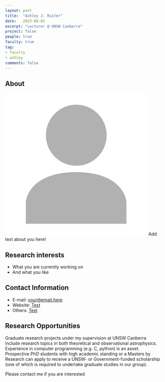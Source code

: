 ```yaml
---
layout: post
title:  "Ashley J. Ruiter"
date:   2023-08-02
excerpt: "Lecturer @ UNSW Canberra"
project: false
people: true
faculty: true
tag:
- faculty
- ashley
comments: false
---
```


## About

<img src="/assets/img/profilePlaceholder.png" class="img-profile" />
Add text about you here!

## Research interests

- What you are currently working on
- And what you like

## Contact Information

- E-mail: [your@email.here](mailto:your@email.here)
- Website: [Text](https:\\your.link.here)
- Others: [Text](https:\\your.link.here)

## Research Opportunities

Graduate research projects under my supervision at UNSW Canberra include research topics in both theoretical and observational astrophysics. Experience in computer programming (e.g. C, python) is an asset. Prospective PhD students with high academic standing or a Masters by Research can apply to receive a UNSW- or Government-funded scholarship (one of which is required to undertake graduate studies in our group).

Please contact me if you are interested
